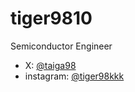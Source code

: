 # tiger9810
Semiconductor Engineer
<!--
page = true
template = "index"
-->
- X: [@taiga98](https://x.com/taiga98)
- instagram: [@tiger98kkk](https://www.instagram.com/tiger98kkk/)